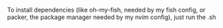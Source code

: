 To install dependencies (like oh-my-fish, needed by my fish config, or packer, the package manager needed by my nvim config), just run the .sh
